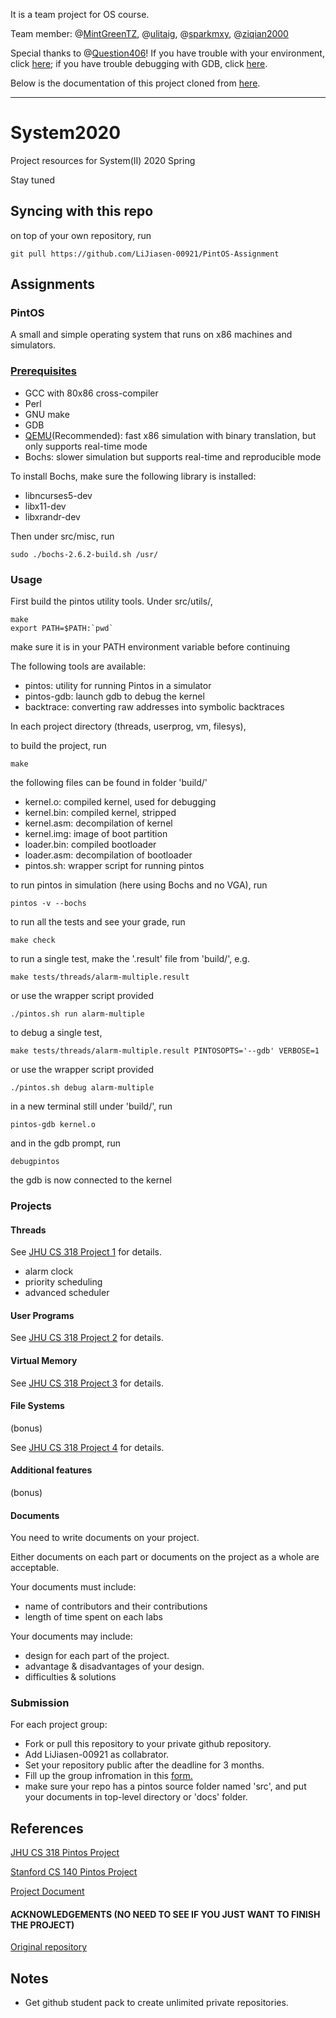 It is a team project for OS course. 

Team member:  @[MintGreenTZ](https://github.com/MintGreenTZ), @[ulitaig](https://github.com/ulitaig), @[sparkmxy](https://github.com/sparkmxy), @[ziqian2000](https://github.com/ziqian2000)

Special thanks to @[Question406](https://github.com/Question406)!  If you have trouble with your environment, click [here](https://github.com/Question406/PintOS/blob/master/build_environment.md); if you have trouble debugging with GDB, click [here](https://github.com/Question406/PintOS/blob/master/debug_with_gdb.md).

Below is the documentation of this project cloned from [here](https://github.com/LiJiasen-00921/PintOS-Assignment).

---

# System2020

Project resources for System(II) 2020 Spring

Stay tuned

## Syncing with this repo

on top of your own repository, run

    git pull https://github.com/LiJiasen-00921/PintOS-Assignment

## Assignments

### PintOS

A small and simple operating system that runs on x86 machines and simulators.

### [Prerequisites](https://www.cs.jhu.edu/~huang/cs318/fall17/project/setup.html)

- GCC with 80x86 cross-compiler
- Perl
- GNU make
- GDB
- [QEMU](https://www.qemu.org/index.html)(Recommended): fast x86 simulation with binary translation, but only supports real-time mode
- Bochs: slower simulation but supports real-time and reproducible mode

To install Bochs, make sure the following library is installed:

- libncurses5-dev
- libx11-dev
- libxrandr-dev

Then under src/misc, run

    sudo ./bochs-2.6.2-build.sh /usr/

### Usage

First build the pintos utility tools. Under src/utils/,

    make
    export PATH=$PATH:`pwd`

make sure it is in your PATH environment variable before continuing

The following tools are available:

- pintos: utility for running Pintos in a simulator
- pintos-gdb: launch gdb to debug the kernel
- backtrace: converting raw addresses into symbolic backtraces

In each project directory (threads, userprog, vm, filesys),

to build the project, run

    make

the following files can be found in folder 'build/'

- kernel.o: compiled kernel, used for debugging
- kernel.bin: compiled kernel, stripped
- kernel.asm: decompilation of kernel
- kernel.img: image of boot partition
- loader.bin: compiled bootloader
- loader.asm: decompilation of bootloader
- pintos.sh: wrapper script for running pintos

to run pintos in simulation (here using Bochs and no VGA), run

    pintos -v --bochs

to run all the tests and see your grade, run

    make check

to run a single test, make the '.result' file from 'build/', e.g.

    make tests/threads/alarm-multiple.result

or use the wrapper script provided

    ./pintos.sh run alarm-multiple

to debug a single test,

    make tests/threads/alarm-multiple.result PINTOSOPTS='--gdb' VERBOSE=1

or use the wrapper script provided

    ./pintos.sh debug alarm-multiple

in a new terminal still under 'build/', run

    pintos-gdb kernel.o

and in the gdb prompt, run

    debugpintos

the gdb is now connected to the kernel

### Projects

#### Threads

See [JHU CS 318 Project 1](https://www.cs.jhu.edu/~huang/cs318/fall17/project/project1.html) for details.

- alarm clock
- priority scheduling
- advanced scheduler

#### User Programs

See [JHU CS 318 Project 2](https://www.cs.jhu.edu/~huang/cs318/fall17/project/project2.html) for details.

#### Virtual Memory

See [JHU CS 318 Project 3](https://www.cs.jhu.edu/~huang/cs318/fall17/project/project3.html) for details.

#### File Systems

(bonus)

See [JHU CS 318 Project 4](https://www.cs.jhu.edu/~huang/cs318/fall17/project/project4.html) for details.

#### Additional features

(bonus)

#### Documents

You need to write documents on your project.

Either documents on each part or documents on the project as a whole are acceptable.

Your documents must include:

- name of contributors and their contributions
- length of time spent on each labs

Your documents may include:

- design for each part of the project.
- advantage & disadvantages of your design.
- difficulties & solutions

### Submission

For each project group:

- Fork or pull this repository to your private github repository.
- Add LiJiasen-00921 as collabrator.
- Set your repository public after the deadline for 3 months.
- Fill up the group infromation in this [form.](https://docs.google.com/spreadsheets/d/1fXb2yQkMQXij3VqJXAAy5lvxMgXSxpLdNUlsnX-DO7A/edit?usp=sharing)
- make sure your repo has a pintos source folder named 'src', and put your documents in top-level directory or 'docs' folder.

## References

[JHU CS 318 Pintos Project](https://cs.jhu.edu/~huang/cs318/fall17/project/guide.html)

[Stanford CS 140 Pintos Project](https://web.stanford.edu/class/cs140/projects/pintos/pintos.html)

[Project Document](https://cs.jhu.edu/~huang/cs318/fall17/project/pintos.html)

#### ACKNOWLEDGEMENTS (NO NEED TO SEE IF YOU JUST WANT TO FINISH THE PROJECT)

[Original ](https://github.com/jhu-cs318/pintos)
[repository](https://github.com/CreeperLin/pintos/tree/ac4b6d0d1cadea10ba94dbea51b37f4ac012ff2f)

## Notes

- Get github student pack to create unlimited private repositories.
